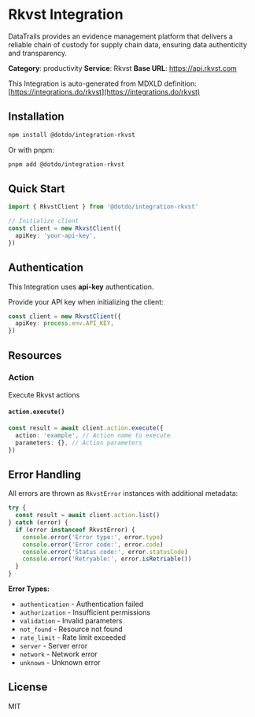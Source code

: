 # Rkvst Integration

DataTrails provides an evidence management platform that delivers a reliable chain of custody for supply chain data, ensuring data authenticity and transparency.

**Category**: productivity
**Service**: Rkvst
**Base URL**: https://api.rkvst.com

This Integration is auto-generated from MDXLD definition: [https://integrations.do/rkvst](https://integrations.do/rkvst)

## Installation

```bash
npm install @dotdo/integration-rkvst
```

Or with pnpm:

```bash
pnpm add @dotdo/integration-rkvst
```

## Quick Start

```typescript
import { RkvstClient } from '@dotdo/integration-rkvst'

// Initialize client
const client = new RkvstClient({
  apiKey: 'your-api-key',
})
```

## Authentication

This Integration uses **api-key** authentication.

Provide your API key when initializing the client:

```typescript
const client = new RkvstClient({
  apiKey: process.env.API_KEY,
})
```

## Resources

### Action

Execute Rkvst actions

#### `action.execute()`

```typescript
const result = await client.action.execute({
  action: 'example', // Action name to execute
  parameters: {}, // Action parameters
})
```

## Error Handling

All errors are thrown as `RkvstError` instances with additional metadata:

```typescript
try {
  const result = await client.action.list()
} catch (error) {
  if (error instanceof RkvstError) {
    console.error('Error type:', error.type)
    console.error('Error code:', error.code)
    console.error('Status code:', error.statusCode)
    console.error('Retryable:', error.isRetriable())
  }
}
```

**Error Types:**

- `authentication` - Authentication failed
- `authorization` - Insufficient permissions
- `validation` - Invalid parameters
- `not_found` - Resource not found
- `rate_limit` - Rate limit exceeded
- `server` - Server error
- `network` - Network error
- `unknown` - Unknown error

## License

MIT
